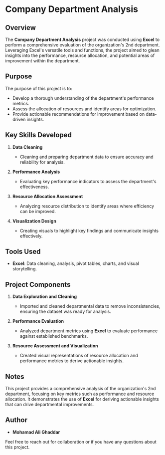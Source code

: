 # Company Department Analysis

## Overview

The **Company Department Analysis** project was conducted using **Excel** to perform a comprehensive evaluation of the organization's 2nd department. Leveraging Excel's versatile tools and functions, the project aimed to glean insights into the performance, resource allocation, and potential areas of improvement within the department.

## Purpose

The purpose of this project is to:

- Develop a thorough understanding of the department's performance metrics.
- Assess the allocation of resources and identify areas for optimization.
- Provide actionable recommendations for improvement based on data-driven insights.

## Key Skills Developed

1. **Data Cleaning**
   - Cleaning and preparing department data to ensure accuracy and reliability for analysis.

2. **Performance Analysis**
   - Evaluating key performance indicators to assess the department's effectiveness.

3. **Resource Allocation Assessment**
   - Analyzing resource distribution to identify areas where efficiency can be improved.

4. **Visualization Design**
   - Creating visuals to highlight key findings and communicate insights effectively.

## Tools Used

- **Excel**: Data cleaning, analysis, pivot tables, charts, and visual storytelling.

## Project Components

1. **Data Exploration and Cleaning**
   - Imported and cleaned departmental data to remove inconsistencies, ensuring the dataset was ready for analysis.

2. **Performance Evaluation**
   - Analyzed department metrics using **Excel** to evaluate performance against established benchmarks.

3. **Resource Assessment and Visualization**
   - Created visual representations of resource allocation and performance metrics to derive actionable insights.

## Notes

This project provides a comprehensive analysis of the organization's 2nd department, focusing on key metrics such as performance and resource allocation. It demonstrates the use of **Excel** for deriving actionable insights that can drive departmental improvements.

## Author

- **Mohamad Ali Ghaddar**

Feel free to reach out for collaboration or if you have any questions about this project.
